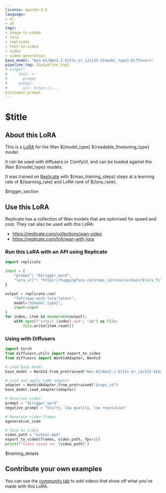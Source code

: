 ```yaml
---
license: apache-2.0
language:
- en
- zh
tags:
- image-to-video
- lora
- replicate
- text-to-video
- video
- video-generation
base_model: "Wan-AI/Wan2.1-${t2v_or_i2v}2V-${model_type}-Diffusers"
pipeline_tag: ${pipeline_tag}
# widget:
#   - text: >-
#       prompt
#     output:
#       url: https://...
$instance_prompt
---
```


# $title

<Gallery />

## About this LoRA

This is a [LoRA](https://replicate.com/docs/guides/working-with-loras) for the Wan ${model_type} ${readable_finetuning_type} model.

It can be used with diffusers or ComfyUI, and can be loaded against the Wan ${model_type} models.

It was trained on [Replicate](https://replicate.com/) with ${max_training_steps} steps at a learning rate of ${learning_rate} and LoRA rank of ${lora_rank}.

$trigger_section

## Use this LoRA

Replicate has a collection of Wan models that are optimised for speed and cost. They can also be used with this LoRA:

- https://replicate.com/collections/wan-video
- https://replicate.com/fofr/wan-with-lora

### Run this LoRA with an API using Replicate

```py
import replicate

input = {
    "prompt": "$trigger_word",
    "lora_url": "https://huggingface.co/$repo_id/resolve/main/$lora_filename.safetensors"
}

output = replicate.run(
    "fofr/wan-with-lora:latest",
    model="${model_type}",
    input=input
)
for index, item in enumerate(output):
    with open(f"output_{index}.mp4", "wb") as file:
        file.write(item.read())
```

### Using with Diffusers

```py
import torch
from diffusers.utils import export_to_video
from diffusers import WanVidAdapter, WanVid

# Load base model
base_model = WanVid.from_pretrained("Wan-AI/Wan2.1-${t2v_or_i2v}2V-${model_type}-Diffusers", torch_dtype=torch.float16)

# Load and apply LoRA adapter
adapter = WanVidAdapter.from_pretrained("$repo_id")
base_model.load_adapter(adapter)

# Generate video
prompt = "$trigger_word"
negative_prompt = "blurry, low quality, low resolution"

# Generate video frames
$generation_code

# Save as video
video_path = "output.mp4"
export_to_video(frames, video_path, fps=16)
print(f"Video saved to: {video_path}")
```

$training_details

## Contribute your own examples

You can use the [community tab](https://huggingface.co/$repo_id/discussions) to add videos that show off what you've made with this LoRA.

